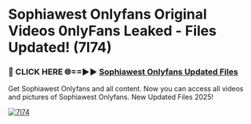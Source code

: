 # Sophiawest Onlyfans Original Videos 0nlyFans Leaked - Files Updated! (7l74)

<h3>🔴 CLICK HERE 🌐==►► <a href="https://tinyurl.com/2m67pmp6" rel="nofollow">Sophiawest Onlyfans Updated Files</a></h3>

Get Sophiawest Onlyfans and all content. Now you can access all videos and pictures of Sophiawest Onlyfans. New Updated Files 2025!

[![7l74](https://i.imgur.com/H4QAA4z.gif)](https://tinyurl.com/2m67pmp6)